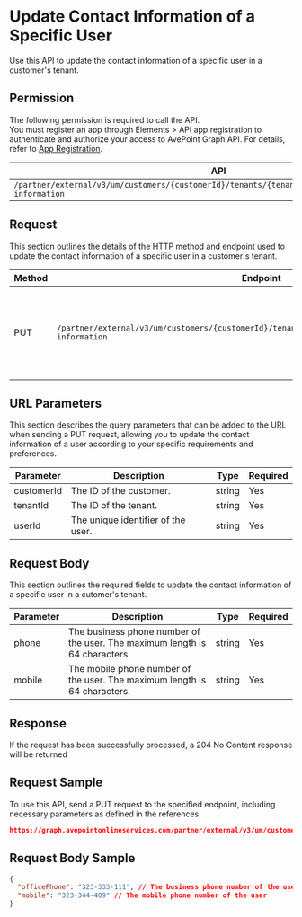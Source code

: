 # Update Contact Information of a Specific User

Use this API to update the contact information of a specific user in a customer's tenant. 

## Permission

The following permission is required to call the API.  
You must register an app through Elements > API app registration to authenticate and authorize your access to AvePoint Graph API. For details, refer to [App Registration](https://cdn.avepoint.com/assets/apelements-webhelp/avepoint-elements-for-partners/index.htm#!Documents/appregistration.htm).

| API | Permission  |
|-----------|--------|
| `/partner/external/v3/um/customers/{customerId}/tenants/{tenantId}/users/{userId}/contact-information`|elements.um.user.readwrite.all|  

## Request

This section outlines the details of the HTTP method and endpoint used to update the contact information of a specific user in a customer's tenant.

| Method | Endpoint | Description |
|-----------|--------|------------|
| PUT | `/partner/external/v3/um/customers/{customerId}/tenants/{tenantId}/users/{userId}/contact-information` | Updates the contact information of a specific user in a customer's tenant.|

## URL Parameters

This section describes the query parameters that can be added to the URL when sending a PUT request, allowing you to update the contact information of a user according to your specific requirements and preferences.

| Parameter | Description | Type | Required |
| --- | --- | --- |---|
| customerId | The ID of the customer. | string | Yes |
| tenantId | The ID of the tenant. | string | Yes |
| userId | The unique identifier of the user. | string | Yes |

## Request Body

This section outlines the required fields to update the contact information of a specific user in a cutomer's tenant.

| Parameter | Description | Type | Required |
| --- | --- | --- | --- |
| phone | The business phone number of the user. The maximum length is 64 characters.| string | Yes |
| mobile | The mobile phone number of the user. The maximum length is 64 characters.| string | Yes |

## Response

If the request has been successfully processed, a 204 No Content response will be returned

## Request Sample

To use this API, send a PUT request to the specified endpoint, including necessary parameters as defined in the references. 

```json
https://graph.avepointonlineservices.com/partner/external/v3/um/customers/966f35cc-****-****-****-25cdbcf82a07/tenants/0c7715b3-****-****-****-f3634dcfacec/users/7c18fd6f-****-****-****-5725fa9edc3f/contact-information
```
## Request Body Sample

```json
{
  "officePhone": "323-333-111", // The business phone number of the user
  "mobile": "323-344-409" // The mobile phone number of the user
}
```
